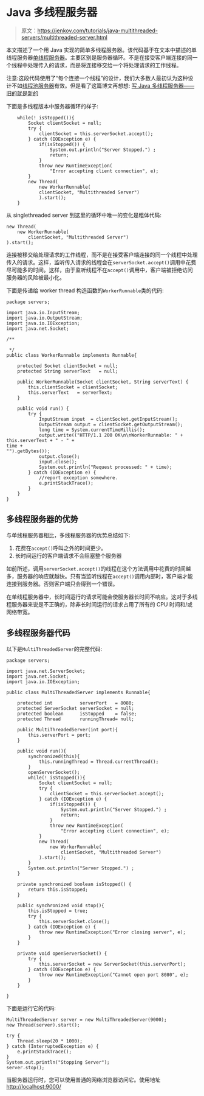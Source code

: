 # Java 多线程服务器

> 原文：<https://jenkov.com/tutorials/java-multithreaded-servers/multithreaded-server.html>

本文描述了一个用 Java 实现的简单多线程服务器。该代码基于在文本中描述的单线程服务器[单线程服务器](singlethreaded-server.html)。主要区别是服务器循环。不是在接受客户端连接的同一个线程中处理传入的请求，而是将连接移交给一个将处理请求的工作线程。

注意:这段代码使用了“每个连接一个线程”的设计，我们大多数人最初认为这种设计不如[线程池服务器](thread-pooled-server.html)有效。但是看了这篇博文再想想:
[写 Java 多线程服务器——旧的就是新的](http://paultyma.blogspot.com/2008/03/writing-java-multithreaded-servers.html)

下面是多线程版本中服务器循环的样子:

```
    while(! isStopped()){
        Socket clientSocket = null;
        try {
            clientSocket = this.serverSocket.accept();
        } catch (IOException e) {
            if(isStopped()) {
                System.out.println("Server Stopped.") ;
                return;
            }
            throw new RuntimeException(
                "Error accepting client connection", e);
        }
        new Thread(
            new WorkerRunnable(
            clientSocket, "Multithreaded Server")
            ).start(); 
    }

```

从 singlethreaded server 到这里的循环中唯一的变化是粗体代码:

```
new Thread(
    new WorkerRunnable(
        clientSocket, "Multithreaded Server")
).start();

```

连接被移交给处理请求的工作线程，而不是在接受客户端连接的同一个线程中处理传入的请求。这样，监听传入请求的线程会在`serverSocket.accept()`调用中花费尽可能多的时间。这样，由于监听线程不在`accept()`调用中，客户端被拒绝访问服务器的风险被最小化。

下面是传递给 worker thread 构造函数的`WorkerRunnable`类的代码:

```
package servers;

import java.io.InputStream;
import java.io.OutputStream;
import java.io.IOException;
import java.net.Socket;

/**

 */
public class WorkerRunnable implements Runnable{

    protected Socket clientSocket = null;
    protected String serverText   = null;

    public WorkerRunnable(Socket clientSocket, String serverText) {
        this.clientSocket = clientSocket;
        this.serverText   = serverText;
    }

    public void run() {
        try {
            InputStream input  = clientSocket.getInputStream();
            OutputStream output = clientSocket.getOutputStream();
            long time = System.currentTimeMillis();
            output.write(("HTTP/1.1 200 OK\n\nWorkerRunnable: " +
this.serverText + " - " +
time +
"").getBytes());
            output.close();
            input.close();
            System.out.println("Request processed: " + time);
        } catch (IOException e) {
            //report exception somewhere.
            e.printStackTrace();
        }
    }
}

```

## 多线程服务器的优势

与单线程服务器相比，多线程服务器的优势总结如下:

1.  花费在`accept()`呼叫之外的时间更少。
2.  长时间运行的客户端请求不会阻塞整个服务器

如前所述，调用`serverSocket.accept()`的线程在这个方法调用中花费的时间越多，服务器的响应就越快。只有当监听线程在`accept()`调用内部时，客户端才能连接到服务器。否则客户端只会得到一个错误。

在单线程服务器中，长时间运行的请求可能会使服务器长时间不响应。这对于多线程服务器来说是不正确的，除非长时间运行的请求占用了所有的 CPU 时间和/或网络带宽。

## 多线程服务器代码

以下是`MultiThreadedServer`的完整代码:

```
package servers;

import java.net.ServerSocket;
import java.net.Socket;
import java.io.IOException;

public class MultiThreadedServer implements Runnable{

    protected int          serverPort   = 8080;
    protected ServerSocket serverSocket = null;
    protected boolean      isStopped    = false;
    protected Thread       runningThread= null;

    public MultiThreadedServer(int port){
        this.serverPort = port;
    }

    public void run(){
        synchronized(this){
            this.runningThread = Thread.currentThread();
        }
        openServerSocket();
        while(! isStopped()){
            Socket clientSocket = null;
            try {
                clientSocket = this.serverSocket.accept();
            } catch (IOException e) {
                if(isStopped()) {
                    System.out.println("Server Stopped.") ;
                    return;
                }
                throw new RuntimeException(
                    "Error accepting client connection", e);
            }
            new Thread(
                new WorkerRunnable(
                    clientSocket, "Multithreaded Server")
            ).start();
        }
        System.out.println("Server Stopped.") ;
    }

    private synchronized boolean isStopped() {
        return this.isStopped;
    }

    public synchronized void stop(){
        this.isStopped = true;
        try {
            this.serverSocket.close();
        } catch (IOException e) {
            throw new RuntimeException("Error closing server", e);
        }
    }

    private void openServerSocket() {
        try {
            this.serverSocket = new ServerSocket(this.serverPort);
        } catch (IOException e) {
            throw new RuntimeException("Cannot open port 8080", e);
        }
    }

}

```

下面是运行它的代码:

```
MultiThreadedServer server = new MultiThreadedServer(9000);
new Thread(server).start();

try {
    Thread.sleep(20 * 1000);
} catch (InterruptedException e) {
    e.printStackTrace();
}
System.out.println("Stopping Server");
server.stop();

```

当服务器运行时，您可以使用普通的网络浏览器访问它。使用地址 [http://localhost:9000/](http://localhost:9000/)